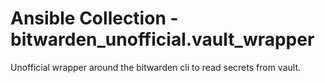 # Ansible Collection - bitwarden_unofficial.vault_wrapper

Unofficial wrapper around the bitwarden cli to read secrets from vault.